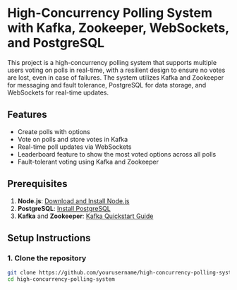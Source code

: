 # High-Concurrency Polling System with Kafka, Zookeeper, WebSockets, and PostgreSQL

This project is a high-concurrency polling system that supports multiple users voting on polls in real-time, with a resilient design to ensure no votes are lost, even in case of failures. The system utilizes Kafka and Zookeeper for messaging and fault tolerance, PostgreSQL for data storage, and WebSockets for real-time updates.

## Features

- Create polls with options
- Vote on polls and store votes in Kafka
- Real-time poll updates via WebSockets
- Leaderboard feature to show the most voted options across all polls
- Fault-tolerant voting using Kafka and Zookeeper

## Prerequisites

1. **Node.js**: [Download and Install Node.js](https://nodejs.org/)
2. **PostgreSQL**: [Install PostgreSQL](https://www.postgresql.org/download/)
3. **Kafka** and **Zookeeper**: [Kafka Quickstart Guide](https://kafka.apache.org/quickstart)

## Setup Instructions

### 1. Clone the repository

```bash
git clone https://github.com/yourusername/high-concurrency-polling-system.git
cd high-concurrency-polling-system
```
